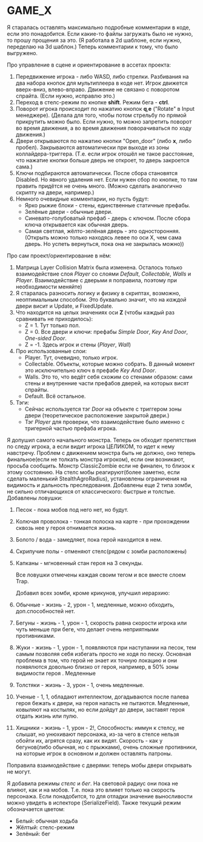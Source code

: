 # GAME_X

Я старалась оставлять максимально подробные комментарии в коде, если это понадобится.
Если какие-то файлы загружать было не нужно, то прошу прощения за это. (Я работала в 2d шаблоне, если нужно, переделаю на 3d шаблон.)
Теперь комментарии к тому, что было выгружено.

Про управление в сцене и ориентирование в ассетах проекта:
1. Передвижение игрока - либо WASD, либо стрелки. Разбивания на два набора кнопок для мультиплеера в коде нет. Игрок движется вверх-вниз, влево-вправо. Движение не связано с поворотом спрайта. (Если нужно, исправлю это.)
2. Переход в стелс-режим по кнопке **shift**. Режим бега - **ctrl**.
3. Поворот игрока происходит по нажатию кнопок **q**,**e** ("Rotate" в Input менеджере). (Делала для того, чтобы потом стрельбу по прямой прикрутить можно было. Если нужно, то можно запретить поворот во время движения, а во время движения поворачиваться по ходу движения.)
4. Двери открываются по нажатию кнопки "Open_door" (либо **x**, либо пробел). Закрываются автоматически при выходе из зоны коллайдера-триггера. (Т.е. если игрок отошёл не такое расстояние, что нажатие кнопки больше дверь не откроет, то дверь закроется сама.)
5. Ключи подбираются автоматически. После сбора становятся Disabled. Но явного удаления нет. Если нужен сбор по кнопке, то там править придётся не очень много. (Можно сделать аналогично скрипту на двери, например.)
6. Немного очевидные комментарии, но пусть будут:
    - Ярко рыжие блоки - стены, единственные статичные префабы.
    - Зелёные двери - обычные двери.
    - Синевато-голубоватый префаб - дверь с ключом. После сбора ключа открывается как обычная дверь.
    - Самая светлая, жёлто-зелёная дверь - это односторонняя. (Открыть можно только находясь левее по оси X, чем сама дверь. Но успеть вернуться, пока она не закрылась можно))

Про сам проект/ориентирование в нём:
1. Матрица Layer Collision Matrix была изменена. Осталось только взаимодействие слоя *Player* со слоями *Default*, *Collectable*, *Walls* и *Player*. Взаимодействие с дверьми я поправила, поэтому при необходимости меняйте)
2. Я старалась разносить логику и физику в скриптах, возможно, неоптимальным способом. Это буквально значит, что на *каждой* двери висит и Update, и FixedUpdate.
3. Что находится на целых значениях оси **Z** (чтобы каждый раз сравнивать не приходилось):
    - Z = 1. Тут только пол.
    - Z = 0. Все двери и ключи: префабы *Simple Door*, *Key And Door*, *One-sided Door*.
    - Z = -1. Здесь игрок и стены (*Player*, *Wall*)
4. Про использованные слои:
    - Player. Тут, очевидно, только игрок.
    - Collectable. Объекты, которые можно собрать. В данный момент это исключительно ключ в префабе *Key And Door*.
    - Walls. Это то, что ведёт себя схожим со стенами образом: сами стены и внутренние части префабов дверей, на которых висят спрайты.
    - Default. Всё остальное.
5. Тэги:
    - Сейчас используется тэг *Door* на объекте с триггером зоны двери (теоретическое расположение закрытой двери.)
    - Тэг *Player* для проверки, что взаимодействие было именно с тригерной частью префаба игрока.

Я допушил самого начального монстра. Теперь он обходит препятствия по следу игрока, а если видит игрока ЦЕЛИКОМ, то идет к нему навстречу. Проблем с движением монстра быть не должно, оно теперь финальное(если не толкать монстра игроком), если они возникают, просьба сообщить. Монстр ClassicZombie если не финален, то близок к этому состоянию. На стелс мобы реагируют(более заметно, если сделать маленький StealthAgroRadius), установлены ограничения на видимость и дальность преследования. Добавлены еще 2 типа зомби, не сильно отличающихся от классического: быстрые и толстые. Добавлены ловушки:
1) Песок - пока мобов под него нет, но будут.
2) Колючая проволока - тонкая полоска на карте - при прохождении сквозь нее у героя отнимается жизнь. 
3) Болото / вода - замедляет, пока герой находится в нем. 
4) Скрипучие полы - отменяют стелс(рядом с зомби расположены)
5) Капканы - мгновенный стан героя на 3 секунды.
   
   Все ловушки отмечены каждая своим тегом и все вместе слоем Trap.

   Добавил всех зомби, кроме крикунов, улучшил иерархию:
1) Обычные - жизнь - 2, урон - 1, медленные, можно обходить, доп.способностей нет.
2) Бегуны - жизнь - 1, урон - 1, скорость равна скорости игрока или чуть меньше при беге, что делает очень неприятными противниками.
3) Жуки - жизнь - 1, урон - 1, появляются при наступании на песок, тем самым позволяя себя избегать просто не ходя по песку. Основная проблема в том, что герой не знает их точную локацию и они появялются довольно близко от героя, например, в 50% зоны видимости героя . Медленные
4) Толстяки - жизнь - 3, урон - 1, очень медленные.
5) Ученые - 1, 1, обладают интеллектом, догадываются после палева героя бежать к двери, на героя напасть не пытаются. Медленные, ковыляют на костылях, но если дойдут до двери, заставят героя отдать жизнь или пулю.
6) Хищники - жизнь - 1, урон - 2!, Способность: иммун к стелсу, не слышат, но унюхивают персонажа, из-за чего в стелсе нельзя обойти их, агрятся сразу, как их видят. Скорость - как у бегунов(либо обычная, но с прыжками), очень сложные противники, на которые игрок в основном и должен оставлять патроны.

Поправила взаимодействие с дверями: теперь мобы двери открывать не могут.

Я добавила режимы *стелс* и *бег*. На световой радиус они пока не влияют, как и на мобов. Т.е. пока это влияет только на скорость персонажа.
Если понадобится, то для отладки значение выносливости можно увидеть в испекторе (SerializeField). Также текущий режим обозначается цветом:
- Белый: обычная ходьба
- Жёлтый: стелс-режим
- Зелёный: бег
